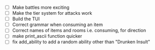 - [ ] Make battles more exciting
- [ ] Make the tier system for attacks work
- [ ] Build the TUI
- [ ] Correct grammar when consuming an item
- [ ] Correct names of items and rooms i.e. consuming, for direction
- [ ] make print_ascii function quicker
- [ ] fix add_ability to add a random ability other than "Drunken Insult"

